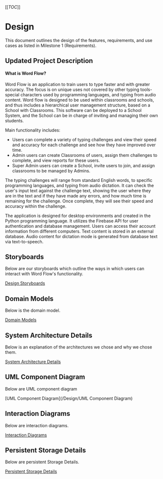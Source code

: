 [[_TOC_]]

# Design
This document outlines the design of the features, requirements, and use cases as listed in Milestone 1 (Requirements).

## Updated Project Description

#### What is Word Flow?

Word Flow is an application to train users to type faster and with greater accuracy. The focus is on unique uses not covered by other typing tools- special characters used by programming languages, and typing from audio content. Word flow is designed to be used within classrooms and schools, and thus includes a hierarchical user management structure, based on a School with Classrooms. This software can be deployed to a School System, and the School can be in charge of inviting and managing their own students.

Main functionality includes:

* Users can complete a variety of typing challenges and view their speed and accuracy for each challenge and see how they have improved over time.
* Admin users can create Classrooms of users, assign them challenges to complete, and view reports for these users.
* Super Admin users can create a School, invite users to join, and assign classrooms to be managed by Admins.

The typing challenges will range from standard English words, to specific programming languages, and typing from audio dictation. It can check the user's input text against the challenge text, showing the user where they are in the text and if they have made any errors, and how much time is remaining for the challenge. Once complete, they will see their speed and accuracy within the challenge.

The application is designed for desktop environments and created in the Python programming language. It utilizes the Firebase API for user authentication and database management. Users can access their account information from different computers. Text content is stored in an external database. Audio content for dictation mode is generated from database text via text-to-speech.

## Storyboards

Below are our storyboards which outline the ways in which users can interact with Word Flow's functionality.

[Design Storyboards](/Design/Design-Storyboards)

## Domain Models

Below is the domain model.

[Domain Models](/Design/Domain-Models)

## System Architecture Details

Below is an explanation of the architectures we chose and why we chose them.

[System Architecture Details](/Design/System-Architecture-Details)

## UML Component Diagram

Below are UML component diagram

[UML Component Diagram](/Design/UML Component Diagram)

## Interaction Diagrams

Below are interaction diagrams.

[Interaction Diagrams](/Design/Interaction-Diagrams)

## Persistent Storage Details

Below are persistent Storage Details.

[Persistent Storage Details](/Design/Persistent-Storage-Details)